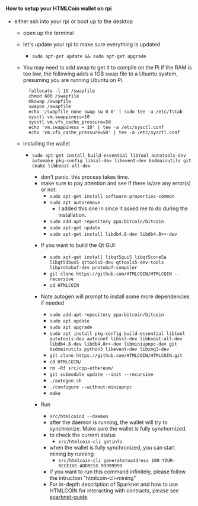 #### How to setup your HTMLCoin wallet on rpi
* either ssh into your rpi or boot up to the desktop
  - open up the terminal
  - let's update your rpi to make sure everything is updated
    - `sudo apt-get update && sudo apt-get upgrade`
  - You may need to add swap to get it to compile on the Pi if the RAM is too low, the following adds a 1GB swap file to a Ubuntu system, presuming you are running Ubuntu on Pi.

    ```
      fallocate -l 1G /swapfile
      chmod 600 /swapfile
      mkswap /swapfile
      swapon /swapfile
      echo '/swapfile none swap sw 0 0' | sudo tee -a /etc/fstab
      sysctl vm.swappiness=10
      sysctl vm.vfs_cache_pressure=50
      echo 'vm.swappiness = 10' | tee -a /etc/sysctl.conf
      echo 'vm.vfs_cache_pressure=50' | tee -a /etc/sysctl.conf
    ```

  - installing the wallet
    - `sudo apt-get install build-essential libtool autotools-dev automake pkg-config libssl-dev libevent-dev bsdmainutils git cmake libboost-all-dev`
      - don't panic. this process takes time.
      - make sure to pay attention and see if there is/are any error(s) or not.
        - `sudo apt-get install software-properties-common`
        - `sudo apt autoremove`
          - I added this one in since it asked me to do during the installation.
        - `sudo add-apt-repository ppa:bitcoin/bitcoin`
        - `sudo apt-get update`
        - `sudo apt-get install libdb4.8-dev libdb4.8++-dev`

      * If you want to build the Qt GUI:
        - `sudo apt-get install libqt5gui5 libqt5core5a libqt5dbus5 qttools5-dev qttools5-dev-tools libprotobuf-dev protobuf-compiler`
        - `git clone https://github.com/HTMLCOIN/HTMLCOIN --recursive`
        - `cd HTMLCOIN`

      * Note autogen will prompt to install some more dependencies if needed
        - `sudo add-apt-repository ppa:bitcoin/bitcoin`
        - `sudo apt update`
        - `sudo apt upgrade`
        - `sudo apt install pkg-config build-essential libtool autotools-dev autoconf libssl-dev libboost-all-dev libdb4.8-dev libdb4.8++-dev libminiupnpc-dev git bsdmainutils python3 libevent-dev libzmq3-dev`
        - `git clone https://github.com/HTMLCOIN/HTMLCOIN.git`
        - `cd HTMLCOIN/`
        - `rm -Rf src/cpp-ethereum/`
        - `git submodule update --init --recursive`
        - `./autogen.sh`
        - `./configure --without-miniupnpc`
        - `make`

      * Run
        - `src/htmlcoind --daemon`
        - after the daemon is running, the wallet will try to synchronize.  Make sure the wallet is fully synchornized.
        - to check the current status
          - `src/htmlcoin-cli getinfo`
        - when the wallet is fully synchronized, you can start mining by running
          - `src/htmlcoin-cli generatetoaddress 100 YOUR-RECEIVE-ADDRESS 99999999`
        - if you want to run this command infinitely, please follow the intruction "htmlcoin-cli-mining"
        - For in-depth description of Sparknet and how to use HTMLCOIN for interacting with contracts, please see [sparknet-guide](doc/sparknet-guide.md).
